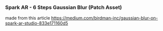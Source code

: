### Spark AR - 6 Steps Gaussian Blur (Patch Asset)
made from this article https://medium.com/birdman-inc/gaussian-blur-on-spark-ar-studio-833e171160d5
